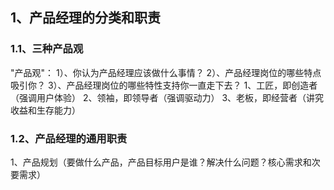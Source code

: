 ## 1、产品经理的分类和职责

### 1.1、三种产品观
"产品观"：
1）、你认为产品经理应该做什么事情？
2）、产品经理岗位的哪些特点吸引你？
3）、产品经理岗位的哪些特性支持你一直走下去？
1、工匠，即创造者（强调用户体验）
2、领袖，即领导者（强调驱动力）
3、老板，即经营者（讲究收益和生存能力）

### 1.2、产品经理的通用职责
1、产品规划（要做什么产品，产品目标用户是谁？解决什么问题？核心需求和次要需求）
